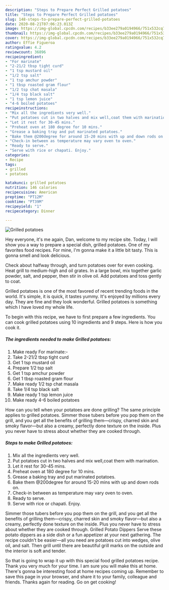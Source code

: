 ```yaml
---
description: "Steps to Prepare Perfect Grilled potatoes"
title: "Steps to Prepare Perfect Grilled potatoes"
slug: 148-steps-to-prepare-perfect-grilled-potatoes
date: 2020-08-21T07:06:23.013Z
image: https://img-global.cpcdn.com/recipes/b33ee279a0194966/751x532cq70/grilled-potatoes-recipe-main-photo.jpg
thumbnail: https://img-global.cpcdn.com/recipes/b33ee279a0194966/751x532cq70/grilled-potatoes-recipe-main-photo.jpg
cover: https://img-global.cpcdn.com/recipes/b33ee279a0194966/751x532cq70/grilled-potatoes-recipe-main-photo.jpg
author: Effie Figueroa
ratingvalue: 4.2
reviewcount: 36896
recipeingredient:
- "For marinate"
- "2-21/2 tbsp tight curd"
- "1 tsp mustard oil"
- "1/2 tsp salt"
- "1 tsp amchur powder"
- "1 tbsp roasted gram flour"
- "1/2 tsp chat masala"
- "1/4 tsp black salt"
- "1 tsp lemon juice"
- "4-6 boiled potatoes"
recipeinstructions:
- "Mix all the ingredients very well."
- "Put potatoes cut in two halves and mix well,coat them with marination."
- "Let it rest for 30-45 mins."
- "Preheat oven at 180 degree for 10 mins."
- "Grease a baking tray and put marinated potatoes."
- "Bake them @200degree for around 15-20 mins with up and down rods on."
- "Check-in between as temperature may vary oven to oven."
- "Ready to serve."
- "Serve with rice or chapati. Enjoy."
categories:
- Recipe
tags:
- grilled
- potatoes

katakunci: grilled potatoes 
nutrition: 146 calories
recipecuisine: American
preptime: "PT12M"
cooktime: "PT39M"
recipeyield: "1"
recipecategory: Dinner

---
```



![Grilled potatoes](https://img-global.cpcdn.com/recipes/b33ee279a0194966/751x532cq70/grilled-potatoes-recipe-main-photo.jpg)

Hey everyone, it's me again, Dan, welcome to my recipe site. Today, I will show you a way to prepare a special dish, grilled potatoes. One of my favorites food recipes. For mine, I'm gonna make it a little bit tasty. This is gonna smell and look delicious.

Check about halfway through, and turn potatoes over for even cooking. Heat grill to medium-high and oil grates. In a large bowl, mix together garlic powder, salt, and pepper, then stir in olive oil. Add potatoes and toss gently to coat.

Grilled potatoes is one of the most favored of recent trending foods in the world. It's simple, it is quick, it tastes yummy. It's enjoyed by millions every day. They are fine and they look wonderful. Grilled potatoes is something which I have loved my whole life.


To begin with this recipe, we have to first prepare a few ingredients. You can cook grilled potatoes using 10 ingredients and 9 steps. Here is how you cook it.

<!--inarticleads1-->

##### The ingredients needed to make Grilled potatoes:

1. Make ready For marinate:-
1. Take 2-21/2 tbsp tight curd
1. Get 1 tsp mustard oil
1. Prepare 1/2 tsp salt
1. Get 1 tsp amchur powder
1. Get 1 tbsp roasted gram flour
1. Make ready 1/2 tsp chat masala
1. Take 1/4 tsp black salt
1. Make ready 1 tsp lemon juice
1. Make ready 4-6 boiled potatoes


How can you tell when your potatoes are done grilling? The same principle applies to grilled potatoes. Simmer those tubers before you pop them on the grill, and you get all the benefits of grilling them—crispy, charred skin and smoky flavor—but also a creamy, perfectly done texture on the inside. Plus you never have to stress about whether they are cooked through. 

<!--inarticleads2-->

##### Steps to make Grilled potatoes:

1. Mix all the ingredients very well.
1. Put potatoes cut in two halves and mix well,coat them with marination.
1. Let it rest for 30-45 mins.
1. Preheat oven at 180 degree for 10 mins.
1. Grease a baking tray and put marinated potatoes.
1. Bake them @200degree for around 15-20 mins with up and down rods on.
1. Check-in between as temperature may vary oven to oven.
1. Ready to serve.
1. Serve with rice or chapati. Enjoy.


Simmer those tubers before you pop them on the grill, and you get all the benefits of grilling them—crispy, charred skin and smoky flavor—but also a creamy, perfectly done texture on the inside. Plus you never have to stress about whether they are cooked through. Grilled Potato Dippers Serve these potato dippers as a side dish or a fun appetizer at your next gathering. The recipe couldn&#39;t be easier—all you need are potatoes cut into wedges, olive oil, and salt. Then grill until there are beautiful grill marks on the outside and the interior is soft and tender. 

So that is going to wrap it up with this special food grilled potatoes recipe. Thank you very much for your time. I am sure you will make this at home. There's gonna be interesting food at home recipes coming up. Remember to save this page in your browser, and share it to your family, colleague and friends. Thanks again for reading. Go on get cooking!
